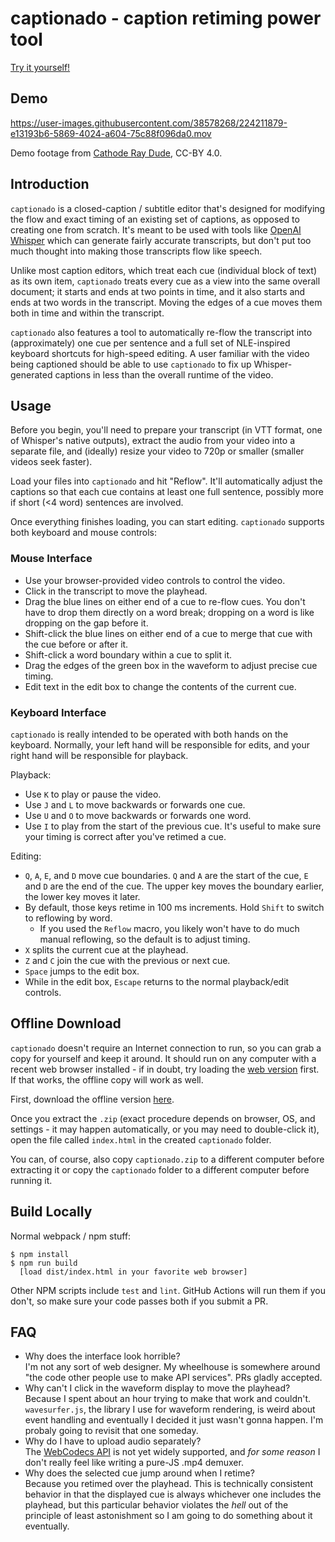 # captionado - caption retiming power tool

[Try it yourself!](https://m0rg-dev.github.io/captionado/)

## Demo

https://user-images.githubusercontent.com/38578268/224211879-e13193b6-5869-4024-a604-75c88f096da0.mov

Demo footage from [Cathode Ray Dude](https://www.youtube.com/watch?v=dIKZCQnplDA), CC-BY 4.0.

## Introduction

`captionado` is a closed-caption / subtitle editor that's designed for modifying
the flow and exact timing of an existing set of captions, as opposed to creating
one from scratch. It's meant to be used with tools like [OpenAI
Whisper](https://github.com/openai/whisper) which can generate fairly accurate
transcripts, but don't put too much thought into making those transcripts flow
like speech.

Unlike most caption editors, which treat each cue (individual block of text) as
its own item, `captionado` treats every cue as a view into the same overall
document; it starts and ends at two points in time, and it also starts and ends
at two words in the transcript. Moving the edges of a cue moves them both in
time and within the transcript.

`captionado` also features a tool to automatically re-flow the transcript into
(approximately) one cue per sentence and a full set of NLE-inspired keyboard
shortcuts for high-speed editing. A user familiar with the video being captioned
should be able to use `captionado` to fix up Whisper-generated captions in less
than the overall runtime of the video.

## Usage

Before you begin, you'll need to prepare your transcript (in VTT format, one of
Whisper's native outputs), extract the audio from your video into a separate
file, and (ideally) resize your video to 720p or smaller (smaller videos seek faster).

Load your files into `captionado` and hit "Reflow". It'll automatically adjust
the captions so that each cue contains at least one full sentence, possibly more
if short (<4 word) sentences are involved.

Once everything finishes loading, you can start editing. `captionado` supports
both keyboard and mouse controls:

### Mouse Interface

- Use your browser-provided video controls to control the video.
- Click in the transcript to move the playhead.
- Drag the blue lines on either end of a cue to re-flow cues. You don't have to drop them directly on a word break; dropping on a word is like dropping on the gap before it.
- Shift-click the blue lines on either end of a cue to merge that cue with the cue before or after it.
- Shift-click a word boundary within a cue to split it.
- Drag the edges of the green box in the waveform to adjust precise cue timing.
- Edit text in the edit box to change the contents of the current cue.

### Keyboard Interface

`captionado` is really intended to be operated with both hands on the keyboard.
Normally, your left hand will be responsible for edits, and your right hand will
be responsible for playback.

Playback:
- Use `K` to play or pause the video.
- Use `J` and `L` to move backwards or forwards one cue.
- Use `U` and `O` to move backwards or forwards one word.
- Use `I` to play from the start of the previous cue. It's useful to make sure your timing is correct after you've retimed a cue.

Editing:
- `Q`, `A`, `E`, and `D` move cue boundaries. `Q` and `A` are the start of the
  cue, `E` and `D` are the end of the cue. The upper key moves the boundary
  earlier, the lower key moves it later.
- By default, those keys retime in 100 ms increments. Hold `Shift` to switch to reflowing by word.
  - If you used the `Reflow` macro, you likely won't have to do much manual reflowing, so the default is to adjust timing.
- `X` splits the current cue at the playhead.
- `Z` and `C` join the cue with the previous or next cue.
- `Space` jumps to the edit box.
- While in the edit box, `Escape` returns to the normal playback/edit controls.

## Offline Download

`captionado` doesn't require an Internet connection to run, so you can grab a copy for yourself and keep it around. It should run on any computer with a recent web browser installed - if in doubt, try loading the [web version](https://m0rg-dev.github.io/captionado/) first. If that works, the offline copy will work as well.

First, download the offline version [here](https://m0rg-dev.github.io/captionado/captionado.zip).

Once you extract the `.zip` (exact procedure depends on browser, OS, and settings - it may happen automatically, or you may need to double-click it), open the file called `index.html` in the created `captionado` folder.

You can, of course, also copy `captionado.zip` to a different computer before extracting it or copy the `captionado` folder to a different computer before running it.

## Build Locally

Normal webpack / npm stuff:

```
$ npm install
$ npm run build
  [load dist/index.html in your favorite web browser]
```

Other NPM scripts include `test` and `lint`. GitHub Actions will run them if you
don't, so make sure your code passes both if you submit a PR.

## FAQ

- Why does the interface look horrible?  
  I'm not any sort of web designer. My wheelhouse is somewhere around "the code other people use to make API services". PRs gladly accepted.
- Why can't I click in the waveform display to move the playhead?  
  Because I spent about an hour trying to make that work and couldn't. `wavesurfer.js`, the library I use for waveform rendering, is weird about event handling and eventually I decided it just wasn't gonna happen. I'm probaly going to revisit that one someday.
- Why do I have to upload audio separately?  
  The [WebCodecs API](https://developer.mozilla.org/en-US/docs/Web/API/WebCodecs_API) is not yet widely supported, and _for some reason_ I don't really feel like writing a pure-JS .mp4 demuxer.
- Why does the selected cue jump around when I retime?  
  Because you retimed over the playhead. This is technically consistent behavior in that the displayed cue is always whichever one includes the playhead, but this particular behavior violates the _hell_ out of the principle of least astonishment so I am going to do something about it eventually.
